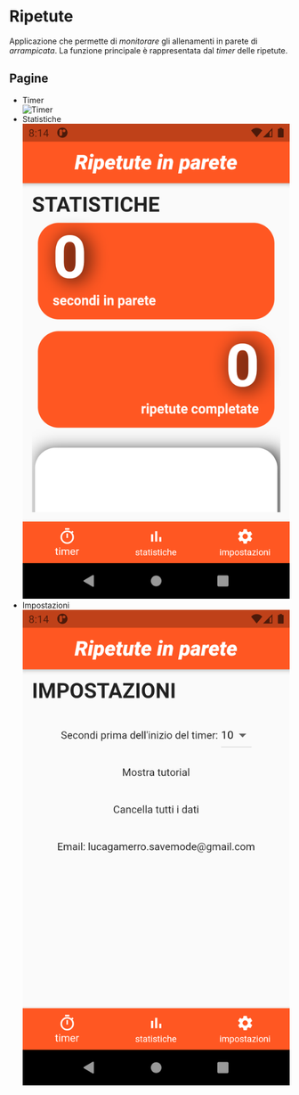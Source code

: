 # Ripetute
Applicazione che permette di *monitorare*
gli allenamenti in parete di *arrampicata*.
La funzione principale è rappresentata dal
*timer* delle ripetute.

## Pagine
* Timer <br>
![Timer](https://github.com/lucagamerro/Ripetute/raw/master/flutter_02.png=250x250)
* Statistiche <br>
![Statistiche](https://github.com/lucagamerro/Ripetute/raw/master/flutter_01.png)
* Impostazioni <br>
![Statistiche](https://github.com/lucagamerro/Ripetute/raw/master/flutter_03.png)

